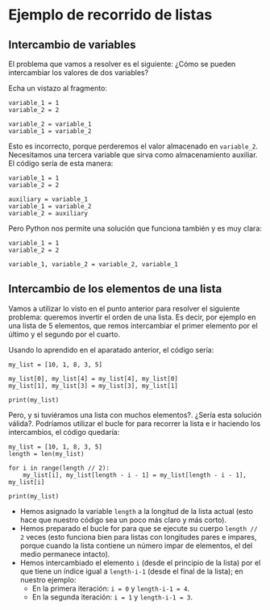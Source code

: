 # Ejemplo de recorrido de listas

## Intercambio de variables

El problema que vamos a resolver es el siguiente: ¿Cómo se pueden intercambiar los valores de dos variables?

Echa un vistazo al fragmento:

```
variable_1 = 1
variable_2 = 2

variable_2 = variable_1
variable_1 = variable_2
```

Esto es incorrecto, porque perderemos el valor almacenado en `variable_2`. Necesitamos una tercera variable que sirva como almacenamiento auxiliar. El código sería de esta manera:

```
variable_1 = 1
variable_2 = 2

auxiliary = variable_1
variable_1 = variable_2
variable_2 = auxiliary
```

Pero Python nos permite una solución que funciona también y es muy clara:

```
variable_1 = 1
variable_2 = 2

variable_1, variable_2 = variable_2, variable_1
```

## Intercambio de los elementos de una lista

Vamos a utilizar lo visto en el punto anterior para resolver el siguiente problema: queremos invertir el orden de una lista. Es decir, por ejemplo en una lista de 5 elementos, que remos intercambiar el primer elemento por el último y el segundo por el cuarto.

Usando lo aprendido en el aparatado anterior, el código sería:

```
my_list = [10, 1, 8, 3, 5]

my_list[0], my_list[4] = my_list[4], my_list[0]
my_list[1], my_list[3] = my_list[3], my_list[1]

print(my_list)
```

Pero, y si tuviéramos una lista con muchos elementos?. ¿Sería esta solución válida?. Podríamos utilizar el bucle for para recorrer la lista e ir haciendo los intercambios, el código quedaría:

```
my_list = [10, 1, 8, 3, 5]
length = len(my_list)

for i in range(length // 2):
    my_list[i], my_list[length - i - 1] = my_list[length - i - 1], my_list[i]

print(my_list)
```

* Hemos asignado la variable `length` a la longitud de la lista actual (esto hace que nuestro código sea un poco más claro y más corto).
* Hemos preparado el bucle for para que se ejecute su cuerpo `length // 2` veces (esto funciona bien para listas con longitudes pares e impares, porque cuando la lista contiene un número impar de elementos, el del medio permanece intacto).
* Hemos intercambiado el elemento `i` (desde el principio de la lista) por el que tiene un índice igual a `length-i-1` (desde el final de la lista); en nuestro ejemplo:
    * En la primera iteración: `i = 0` y `length-i-1 = 4`.
    * En la segunda iteración: `i = 1` y `length-i-1 = 3`. 

    

